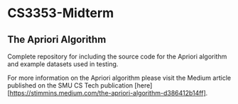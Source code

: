 # CS3353-Midterm

## The Apriori Algorithm

Complete repository for including the source code for the Apriori algorithm and example datasets used in testing.

For more information on the Apriori algorithm please visit the Medium article published on the SMU CS Tech publication [here][https://stimmins.medium.com/the-apriori-algorithm-d386412b14ff].
